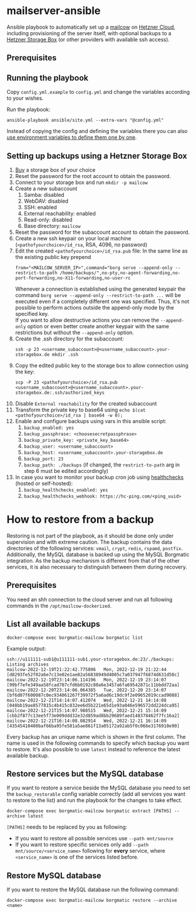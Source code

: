 # mailserver-ansible

Ansible playbook to automatically set up a [mailcow](https://github.com/mailcow/mailcow-dockerized/) on [Hetzner Cloud](https://www.hetzner.com/cloud),
including provisioning of the server itself, with optional backups to a
[Hetzner Storage Box](https://www.hetzner.com/storage/storage-box) (or other providers with available ssh access).

## Prerequisites

## Running the playbook

Copy `config.yml.example` to `config.yml` and change the variables according to your wishes.

Run the playbook:
```
ansible-playbook ansible/site.yml --extra-vars "@config.yml"
```
Instead of copying the config and defining the variables there you can also
[use environment variables to define them one by one](https://docs.ansible.com/ansible/latest/playbook_guide/playbooks_variables.html#defining-variables-at-runtime).

## Setting up backups using a Hetzner Storage Box

1. [Buy](https://www.hetzner.com/storage/storage-box) a storage box of your choice
2. Reset the password for the root account to obtain the password.
3. Connect to your storage box and run `mkdir -p mailcow`
4. Create a new subaccount
   1. Samba: disabled
   2. WebDAV: disabled
   3. SSH: enabled
   4. External reachability: enabled
   5. Read-only: disabled
   6. Base directory: `mailcow`
5. Reset the password for the subaccount account to obtain the password.
6. Create a new ssh keypair on your local machine (`<pathofyourchoice>/id_rsa`, RSA, 4096, no password)
7. Edit the created `<pathofyourchoice>/id_rsa.pub` file: In the same line as the existing public key prepend
   ```
   from="<MAILCOW_SERVER_IP>",command="borg serve --append-only --restrict-to-path /home/backups/",no-pty,no-agent-forwarding,no-port-forwarding,no-X11-forwarding,no-user-rc 
   ```
   Whenever a connection is established using the generated keypair the command `borg serve --append-only --restrict-to-path ...`
   will be executed even if a completely different one was specified. Thus, it's not possible to perform actions outside the append-only mode by the specified key.   
   If you want to allow destructive actions you can remove the `--append-only` option or even better create another keypair with the same restrictions but without the `--append-only` option.
8. Create the .ssh directory for the subaccount:
   ```
   ssh -p 23 <username_subaccount>@<username_subaccount>.your-storagebox.de mkdir .ssh
   ```
9. Copy the edited public key to the storage box to allow connection using the key:
   ```
   scp -P 23 <pathofyourchoice>/id_rsa.pub <username_subaccount>@<username_subaccount>.your-storagebox.de:.ssh/authorized_keys
   ```
10. Disable `External reachability` for the created subaccount
11. Transform the private key to base64 using `echo $(cat <pathofyourchoice>/id_rsa | base64 -w 0);`
12. Enable and configure backups using vars in this ansible script:
    1. `backup_enabled: yes`
    2. `backup_passphrase: <choosesecretpassphrase>`
    3. `backup_private_key: <private_key_base64>`
    4. `backup_user: <username_subaccount>`
    5. `backup_host: <username_subaccount>.your-storagebox.de`
    6. `backup_port: 23`
    7. `backup_path: ./backups` (if changed, the `restrict-to-path` arg in step 6 must be edited accordingly)
13. In case you want to monitor your backup cron job using [healthchecks](https://github.com/healthchecks/healthchecks) (hosted or self-hosted):
    1. `backup_healthchecks_enabled: yes`
    2. `backup_healthchecks_webhook: https://hc-ping.com/<ping_uuid>`

# How to restore from a backup

Restoring is not part of the playbook, as it should be done only under supervision and with extreme caution.
The backup contains the data directories of the following services: `vmail`, `crypt`, `redis`, `rspamd`, `postfix`.
Additionally, the MySQL database is backed up using the MySQL Borgmatic integration. As the backup mechanism is different 
from that of the other services, it is also necessary to distinguish between them during recovery.

## Prerequisites

You need an shh connection to the cloud server and run all following commands in the `/opt/mailcow-dockerized`.

## List all available backups

```
docker-compose exec borgmatic-mailcow borgmatic list
```
Example output:
```
ssh://u111111-sub1@u111111-sub1.your-storagebox.de:23/./backups: Listing archives
mailcow-2022-12-19T21:22:42.775896   Mon, 2022-12-19 21:22:44 [d8293fe52f02a6e7c13e02e1ae82a56838949d4005c7a037947f6874d631d50c]
mailcow-2022-12-19T23:14:06.114196   Mon, 2022-12-19 23:14:07 [99bf7efe349aa58fcad707cfd6b0192c80a6e3457a6fa69542871c11bbdd72aa]
mailcow-2022-12-20T23:14:06.064385   Tue, 2022-12-20 23:14:07 [bf6d07f600087c0ec934061267f39972f5a6ad6c19dc9f2e09652019ccad9088]
mailcow-2022-12-21T14:14:07.412074   Wed, 2022-12-21 14:14:08 [048bb19ae8577815c4b415c832ee6d5b221e65d1e93a046e596572dd224dca95]
mailcow-2022-12-21T15:14:07.988515   Wed, 2022-12-21 15:14:09 [cbb2f877c13ee5f73e009ddd32e32d859ad8bb29689faed148378462f7fc16a2]
mailcow-2022-12-21T16:14:08.082914   Wed, 2022-12-21 16:14:09 [43545410400baf66ba95fe581a5ae861f13a05172a92ab5f0c066e3176910e90]
```
Every backup has an unique name which is shown in the first column. The name is used in the following commands to
specify which backup you want to restore. It's also possible to use `latest` instead to reference the latest
available backup.

## Restore services but the MySQL database

If you want to restore a service beside the MySQL database you need to set the `backup_restorable` config variable
correctly (add all services you want to restore to the list) and run the playbook for the changes to take effect.

```
docker-compose exec borgmatic-mailcow borgmatic extract [PATHS] --archive latest
```
`[PATHS]` needs to be replaced by you as following:
- If you want to restore all possible services use `--path mnt/source`
- If you want to restore specific services only add `--path mnt/source/<service_name>` following for **every** service, where
  `<service_name>` is one of the services listed before.

## Restore MySQL database

If you want to restore the MySQL database run the following command:
```
docker-compose exec borgmatic-mailcow borgmatic restore --archive <name>
```
